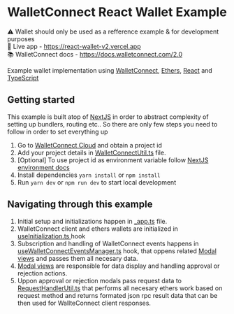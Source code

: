 # WalletConnect React Wallet Example

⚠️ Wallet should only be used as a refference example & for development purposes <br />
🔗 Live app - https://react-wallet-v2.vercel.app <br />
📚 WalletConnect docs - https://docs.walletconnect.com/2.0

Example wallet implementation using [WalletConnect](https://walletconnect.com/), [Ethers](https://docs.ethers.io/v5/), [React](https://reactjs.org/) and [TypeScript](https://www.typescriptlang.org)

## Getting started

This example is built atop of [NextJS](https://nextjs.org/) in order to abstract complexity of setting up bundlers, routing etc.. So there are only few steps you need to follow in order to set everything up

1. Go to [WalletConnect Cloud](https://cloud.walletconnect.com/sign-in) and obtain a project id
2. Add your project details in [WalletConnectUtil.ts](https://github.com/WalletConnect/web-examples/blob/main/wallets/react-wallet-v2/src/utils/WalletConnectUtil.ts) file.
3. [Optional] To use project id as environment variable follow [NextJS environment docs](https://nextjs.org/docs/basic-features/environment-variables)
4. Install dependencies `yarn install` or `npm install`
5. Run `yarn dev` or `npm run dev` to start local development

## Navigating through this example

1. Initial setup and initializations happen in [_app.ts](https://github.com/WalletConnect/web-examples/blob/main/wallets/react-wallet-v2/src/pages/_app.tsx) file.
2. WalletConnect client and ethers wallets are initialized in [useInitialization.ts ](https://github.com/WalletConnect/web-examples/blob/main/wallets/react-wallet-v2/src/hooks/useInitialization.ts) hook
3. Subscription and handling of WalletConnect events happens in [useWalletConnectEventsManager.ts](https://github.com/WalletConnect/web-examples/blob/main/wallets/react-wallet-v2/src/hooks/useWalletConnectEventsManager.ts) hook, that oppens related [Modal views](https://github.com/WalletConnect/web-examples/tree/main/wallets/react-wallet-v2/src/views) and passes them all necesary data.
4. [Modal views](https://github.com/WalletConnect/web-examples/tree/main/wallets/react-wallet-v2/src/views) are responsible for data display and handling approval or rejection actions.
5. Uppon approval or rejection modals pass request data to [RequestHandlerUtil.ts](https://github.com/WalletConnect/web-examples/blob/main/wallets/react-wallet-v2/src/utils/RequestHandlerUtil.ts) that performs all necesary ethers work based on request method and returns formated json rpc result data that can be then used for WallteConnect client responses.
